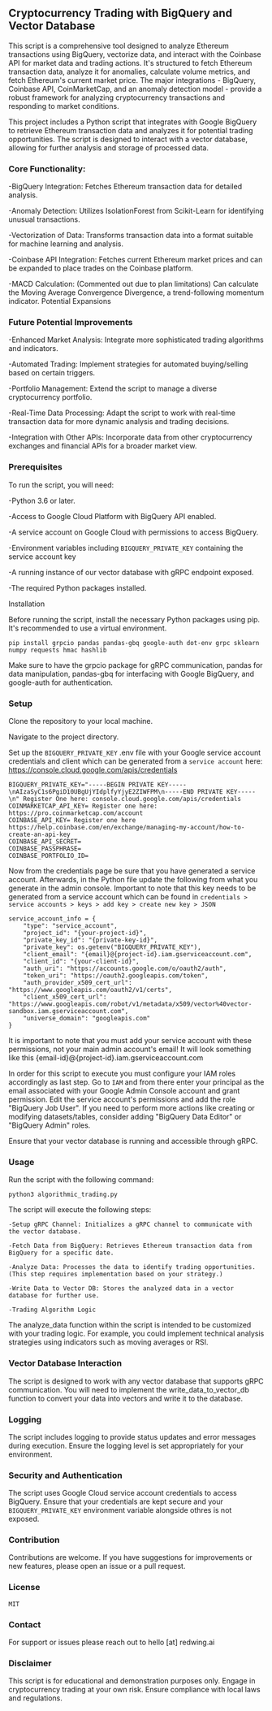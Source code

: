 ## Cryptocurrency Trading with BigQuery and Vector Database

This script is a comprehensive tool designed to analyze Ethereum transactions using BigQuery, vectorize data, and interact with the Coinbase API for market data and trading actions. It's structured to fetch Ethereum transaction data, analyze it for anomalies, calculate volume metrics, and fetch Ethereum's current market price. The major integrations - BigQuery, Coinbase API, CoinMarketCap, and an anomaly detection model - provide a robust framework for analyzing cryptocurrency transactions and responding to market conditions.

This project includes a Python script that integrates with Google BigQuery to retrieve Ethereum transaction data and analyzes it for potential trading opportunities. The script is designed to interact with a vector database, allowing for further analysis and storage of processed data.

### Core Functionality:

-BigQuery Integration: Fetches Ethereum transaction data for detailed analysis.

-Anomaly Detection: Utilizes IsolationForest from Scikit-Learn for identifying unusual transactions.

-Vectorization of Data: Transforms transaction data into a format suitable for machine learning and analysis.

-Coinbase API Integration: Fetches current Ethereum market prices and can be expanded to place trades on the Coinbase platform.

-MACD Calculation: (Commented out due to plan limitations) Can calculate the Moving Average Convergence Divergence, a trend-following momentum indicator.
Potential Expansions

### Future Potential Improvements

-Enhanced Market Analysis: Integrate more sophisticated trading algorithms and indicators.

-Automated Trading: Implement strategies for automated buying/selling based on certain triggers.

-Portfolio Management: Extend the script to manage a diverse cryptocurrency portfolio.

-Real-Time Data Processing: Adapt the script to work with real-time transaction data for more dynamic analysis and trading decisions.

-Integration with Other APIs: Incorporate data from other cryptocurrency exchanges and financial APIs for a broader market view.

### Prerequisites

To run the script, you will need:

-Python 3.6 or later.

-Access to Google Cloud Platform with BigQuery API enabled.

-A service account on Google Cloud with permissions to access BigQuery.

-Environment variables including `BIGQUERY_PRIVATE_KEY` containing the service account key 

-A running instance of our vector database with gRPC endpoint exposed.

-The required Python packages installed.

Installation

Before running the script, install the necessary Python packages using pip. It's recommended to use a virtual environment.

```
pip install grpcio pandas pandas-gbq google-auth dot-env grpc sklearn numpy requests hmac hashlib
```

Make sure to have the grpcio package for gRPC communication, pandas for data manipulation, pandas-gbq for interfacing with Google BigQuery, and google-auth for authentication.

### Setup

Clone the repository to your local machine.

Navigate to the project directory.

Set up the `BIGQUERY_PRIVATE_KEY` .env file with your Google service account credentials and client which can be generated from a `service account` here: https://console.cloud.google.com/apis/credentials

```
BIGQUERY_PRIVATE_KEY="-----BEGIN PRIVATE KEY-----\nAIzaSyC1s6PgiD10UBgUjYIdplfyYjyE2ZIWFPM\n-----END PRIVATE KEY-----\n" Register One here: console.cloud.google.com/apis/credentials
COINMARKETCAP_API_KEY= Register one here: https://pro.coinmarketcap.com/account
COINBASE_API_KEY= Register one here https://help.coinbase.com/en/exchange/managing-my-account/how-to-create-an-api-key
COINBASE_API_SECRET=
COINBASE_PASSPHRASE=
COINBASE_PORTFOLIO_ID=
```

Now from the credentials page be sure that you have generated a service account. Afterwards, in the Python file update the following from what you generate in the admin console. Important to note that this key needs to be generated from a service account which can be found in `credentials > service accounts > keys > add key > create new key > JSON`

```
service_account_info = {
    "type": "service_account",
    "project_id": "{your-project-id}",
    "private_key_id": "{private-key-id}",
    "private_key": os.getenv("BIGQUERY_PRIVATE_KEY"),
    "client_email": "{email}@{project-id}.iam.gserviceaccount.com",
    "client_id": "{your-client-id}",
    "auth_uri": "https://accounts.google.com/o/oauth2/auth",
    "token_uri": "https://oauth2.googleapis.com/token",
    "auth_provider_x509_cert_url": "https://www.googleapis.com/oauth2/v1/certs",
    "client_x509_cert_url": "https://www.googleapis.com/robot/v1/metadata/x509/vector%40vector-sandbox.iam.gserviceaccount.com",
    "universe_domain": "googleapis.com"
}
```

It is important to note that you must add your service account with these permissions, not your main admin account's email! It will look something like this {email-id}@{project-id}.iam.gserviceaccount.com

In order for this script to execute you must configure your IAM roles accordingly as last step. Go to `IAM` and from there enter your principal as the email associated with your Google Admin Console account and grant permission. Edit the service account's permissions and add the role "BigQuery Job User". If you need to perform more actions like creating or modifying datasets/tables, consider adding "BigQuery Data Editor" or "BigQuery Admin" roles.

Ensure that your vector database is running and accessible through gRPC.

### Usage

Run the script with the following command:

```
python3 algorithmic_trading.py
```

The script will execute the following steps:

```
-Setup gRPC Channel: Initializes a gRPC channel to communicate with the vector database.

-Fetch Data from BigQuery: Retrieves Ethereum transaction data from BigQuery for a specific date.

-Analyze Data: Processes the data to identify trading opportunities. (This step requires implementation based on your strategy.)

-Write Data to Vector DB: Stores the analyzed data in a vector database for further use.

-Trading Algorithm Logic
```

The analyze_data function within the script is intended to be customized with your trading logic. For example, you could implement technical analysis strategies using indicators such as moving averages or RSI.

### Vector Database Interaction

The script is designed to work with any vector database that supports gRPC communication. You will need to implement the write_data_to_vector_db function to convert your data into vectors and write it to the database.

### Logging

The script includes logging to provide status updates and error messages during execution. Ensure the logging level is set appropriately for your environment.

### Security and Authentication

The script uses Google Cloud service account credentials to access BigQuery. Ensure that your credentials are kept secure and your `BIGQUERY_PRIVATE_KEY` environment variable alongside othres is not exposed.

### Contribution

Contributions are welcome. If you have suggestions for improvements or new features, please open an issue or a pull request.

### License

`MIT`

### Contact

For support or issues please reach out to hello [at] redwing.ai

### Disclaimer

This script is for educational and demonstration purposes only. Engage in cryptocurrency trading at your own risk. Ensure compliance with local laws and regulations.
